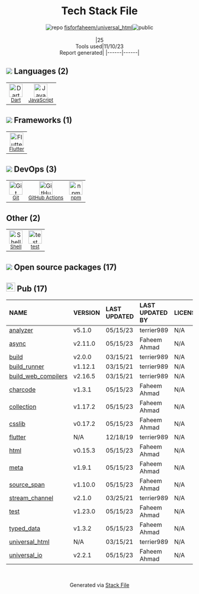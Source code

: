 <!--
--- Readme.md Snippet without images Start ---
## Tech Stack
fisforfaheem/universal_html is built on the following main stack:
- [JavaScript](https://developer.mozilla.org/en-US/docs/Web/JavaScript) – Languages
- [Dart](https://www.dartlang.org/) – Languages
- [Shell](https://en.wikipedia.org/wiki/Shell_script) – Shells
- [Flutter](https://flutter.io/) – Cross-Platform Mobile Development
- [GitHub Actions](https://github.com/features/actions) – Continuous Integration

Full tech stack [here](/techstack.md)
--- Readme.md Snippet without images End ---

--- Readme.md Snippet with images Start ---
## Tech Stack
fisforfaheem/universal_html is built on the following main stack:
- <img width='25' height='25' src='https://img.stackshare.io/service/1209/javascript.jpeg' alt='JavaScript'/> [JavaScript](https://developer.mozilla.org/en-US/docs/Web/JavaScript) – Languages
- <img width='25' height='25' src='https://img.stackshare.io/service/1646/Twitter-02.png' alt='Dart'/> [Dart](https://www.dartlang.org/) – Languages
- <img width='25' height='25' src='https://img.stackshare.io/service/4631/default_c2062d40130562bdc836c13dbca02d318205a962.png' alt='Shell'/> [Shell](https://en.wikipedia.org/wiki/Shell_script) – Shells
- <img width='25' height='25' src='https://img.stackshare.io/service/7180/flutter-mark-square-100.png' alt='Flutter'/> [Flutter](https://flutter.io/) – Cross-Platform Mobile Development
- <img width='25' height='25' src='https://img.stackshare.io/service/11563/actions.png' alt='GitHub Actions'/> [GitHub Actions](https://github.com/features/actions) – Continuous Integration

Full tech stack [here](/techstack.md)
--- Readme.md Snippet with images End ---
-->
<div align="center">

# Tech Stack File
![](https://img.stackshare.io/repo.svg "repo") [fisforfaheem/universal_html](https://github.com/fisforfaheem/universal_html)![](https://img.stackshare.io/public_badge.svg "public")
<br/><br/>
|25<br/>Tools used|11/10/23 <br/>Report generated|
|------|------|
</div>

## <img src='https://img.stackshare.io/languages.svg'/> Languages (2)
<table><tr>
  <td align='center'>
  <img width='36' height='36' src='https://img.stackshare.io/service/1646/Twitter-02.png' alt='Dart'>
  <br>
  <sub><a href="https://www.dartlang.org/">Dart</a></sub>
  <br>
  <sub></sub>
</td>

<td align='center'>
  <img width='36' height='36' src='https://img.stackshare.io/service/1209/javascript.jpeg' alt='JavaScript'>
  <br>
  <sub><a href="https://developer.mozilla.org/en-US/docs/Web/JavaScript">JavaScript</a></sub>
  <br>
  <sub></sub>
</td>

</tr>
</table>

## <img src='https://img.stackshare.io/frameworks.svg'/> Frameworks (1)
<table><tr>
  <td align='center'>
  <img width='36' height='36' src='https://img.stackshare.io/service/7180/flutter-mark-square-100.png' alt='Flutter'>
  <br>
  <sub><a href="https://flutter.io/">Flutter</a></sub>
  <br>
  <sub></sub>
</td>

</tr>
</table>

## <img src='https://img.stackshare.io/devops.svg'/> DevOps (3)
<table><tr>
  <td align='center'>
  <img width='36' height='36' src='https://img.stackshare.io/service/1046/git.png' alt='Git'>
  <br>
  <sub><a href="http://git-scm.com/">Git</a></sub>
  <br>
  <sub></sub>
</td>

<td align='center'>
  <img width='36' height='36' src='https://img.stackshare.io/service/11563/actions.png' alt='GitHub Actions'>
  <br>
  <sub><a href="https://github.com/features/actions">GitHub Actions</a></sub>
  <br>
  <sub></sub>
</td>

<td align='center'>
  <img width='36' height='36' src='https://img.stackshare.io/service/1120/lejvzrnlpb308aftn31u.png' alt='npm'>
  <br>
  <sub><a href="https://www.npmjs.com/">npm</a></sub>
  <br>
  <sub></sub>
</td>

</tr>
</table>

## Other (2)
<table><tr>
  <td align='center'>
  <img width='36' height='36' src='https://img.stackshare.io/service/4631/default_c2062d40130562bdc836c13dbca02d318205a962.png' alt='Shell'>
  <br>
  <sub><a href="https://en.wikipedia.org/wiki/Shell_script">Shell</a></sub>
  <br>
  <sub></sub>
</td>

<td align='center'>
  <img width='36' height='36' src='https://img.stackshare.io/service/5477/no-img-open-source.png' alt='test'>
  <br>
  <sub><a href="test">test</a></sub>
  <br>
  <sub></sub>
</td>

</tr>
</table>


## <img src='https://img.stackshare.io/group.svg' /> Open source packages (17)</h2>

## <img width='24' height='24' src='https://img.stackshare.io/package_manager/105011/default_80893882f2063344b2942a4ccdce27a2e60711c9.png'/> Pub (17)

|NAME|VERSION|LAST UPDATED|LAST UPDATED BY|LICENSE|VULNERABILITIES|
|:------|:------|:------|:------|:------|:------|
|[analyzer](https://pub.dartlang.org/analyzer)|v5.1.0|05/15/23|terrier989 |N/A|N/A|
|[async](https://pub.dartlang.org/async)|v2.11.0|05/15/23|Faheem Ahmad |N/A|N/A|
|[build](https://pub.dartlang.org/build)|v2.0.0|03/15/21|terrier989 |N/A|N/A|
|[build_runner](https://pub.dartlang.org/build_runner)|v1.12.1|03/15/21|terrier989 |N/A|N/A|
|[build_web_compilers](https://pub.dartlang.org/build_web_compilers)|v2.16.5|03/15/21|terrier989 |N/A|N/A|
|[charcode](https://pub.dartlang.org/charcode)|v1.3.1|05/15/23|Faheem Ahmad |N/A|N/A|
|[collection](https://pub.dartlang.org/collection)|v1.17.2|05/15/23|Faheem Ahmad |N/A|N/A|
|[csslib](https://pub.dartlang.org/csslib)|v0.17.2|05/15/23|Faheem Ahmad |N/A|N/A|
|[flutter](https://pub.dartlang.org/flutter)|N/A|12/18/19|terrier989 |N/A|N/A|
|[html](https://pub.dartlang.org/html)|v0.15.3|05/15/23|Faheem Ahmad |N/A|N/A|
|[meta](https://pub.dartlang.org/meta)|v1.9.1|05/15/23|Faheem Ahmad |N/A|N/A|
|[source_span](https://pub.dartlang.org/source_span)|v1.10.0|05/15/23|Faheem Ahmad |N/A|N/A|
|[stream_channel](https://pub.dartlang.org/stream_channel)|v2.1.0|03/25/21|terrier989 |N/A|N/A|
|[test](https://pub.dartlang.org/test)|v1.23.0|05/15/23|Faheem Ahmad |N/A|N/A|
|[typed_data](https://pub.dartlang.org/typed_data)|v1.3.2|05/15/23|Faheem Ahmad |N/A|N/A|
|[universal_html](https://pub.dartlang.org/universal_html)|N/A|03/15/21|terrier989 |N/A|N/A|
|[universal_io](https://pub.dartlang.org/universal_io)|v2.2.1|05/15/23|Faheem Ahmad |N/A|N/A|

<br/>
<div align='center'>

Generated via [Stack File](https://github.com/apps/stack-file)
